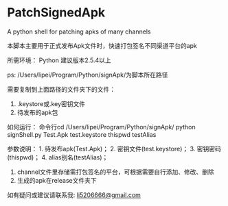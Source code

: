 # PatchSignedApk
A python shell for patching apks of many channels

本脚本主要用于正式发布Apk文件时，快速打包签名不同渠道平台的apk

所需环境：
	Python 建议版本2.5.4以上

ps: /Users/lipei/Program/Python/signApk/为脚本所在路径

需要复制到上面路径的文件夹下的文件：
1. .keystore或.key密钥文件
2. 待发布的apk包

如何运行：
	命令行cd /Users/lipei/Program/Python/signApk/
	python signShell.py Test.Apk test.keystore thispwd testAlias

参数说明：
	1. 待发布apk(Test.Apk)；
	2. 密钥文件(test.keystore)；
	3. 密钥密码(thispwd)；
	4. alias别名(testAlias)；

1. channel文件里存储需打包签名的平台，可根据需要自行添加、修改、删除
2. 生成的apk在release文件夹下

如有疑问或建议请联系我: li5206666@gmail.com

